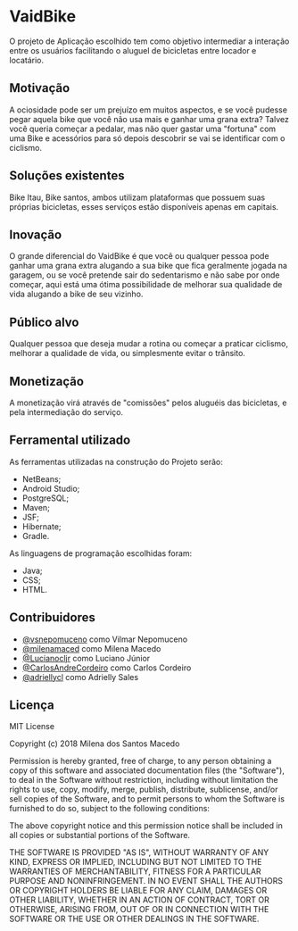 # VaidBike

O projeto de Aplicação escolhido tem como objetivo intermediar a interação entre os usuários facilitando o aluguel de bicicletas entre locador e locatário.



## Motivação

A ociosidade pode ser um prejuízo em muitos aspectos, e se você pudesse pegar aquela bike que você não usa mais e ganhar uma grana extra?
Talvez você queria começar a pedalar, mas não quer gastar uma "fortuna" com uma Bike e acessórios para só depois descobrir se vai se identificar com o ciclismo.

## Soluções existentes

Bike Itau, Bike santos, ambos utilizam plataformas que possuem suas próprias bicicletas, esses serviços estão disponíveis apenas em capitais.


## Inovação

O grande diferencial do VaidBike é que você ou qualquer pessoa pode ganhar uma grana extra alugando a sua bike que fica geralmente jogada na garagem, ou se você pretende sair do sedentarismo e não sabe por onde começar, aqui está uma ótima possibilidade de melhorar sua qualidade de vida alugando a bike de seu vizinho.


## Público alvo

Qualquer pessoa que deseja mudar a rotina ou começar a praticar ciclismo, melhorar a qualidade de vida, ou simplesmente evitar o trânsito.


## Monetização

A monetização virá através de "comissões" pelos aluguéis das bicicletas, e pela intermediação do serviço.


## Ferramental utilizado

As ferramentas utilizadas na construção do Projeto serão:
- NetBeans; 
- Android Studio;  
- PostgreSQL;
- Maven;
- JSF;
- Hibernate;
- Gradle.

As linguagens de programação escolhidas foram:
- Java;
- CSS;
- HTML.


## Contribuidores

- [@vsnepomuceno](https://github.com/vsnepomuceno) como Vilmar Nepomuceno
- [@milenamaced](https://github.com/milenamaced) como Milena Macedo 
- [@Lucianocljr](https://github.com/Lucianocljr)  como Luciano Júnior
- [@CarlosAndreCordeiro](https://github.com/CarlosAndreCordeiro) como Carlos Cordeiro
- [@adriellycl](https://github.com/adriellycl) como Adrielly Sales


## Licença
MIT License

Copyright (c) 2018 Milena dos Santos Macedo

Permission is hereby granted, free of charge, to any person obtaining a copy
of this software and associated documentation files (the "Software"), to deal
in the Software without restriction, including without limitation the rights
to use, copy, modify, merge, publish, distribute, sublicense, and/or sell
copies of the Software, and to permit persons to whom the Software is
furnished to do so, subject to the following conditions:

The above copyright notice and this permission notice shall be included in all
copies or substantial portions of the Software.

THE SOFTWARE IS PROVIDED "AS IS", WITHOUT WARRANTY OF ANY KIND, EXPRESS OR
IMPLIED, INCLUDING BUT NOT LIMITED TO THE WARRANTIES OF MERCHANTABILITY,
FITNESS FOR A PARTICULAR PURPOSE AND NONINFRINGEMENT. IN NO EVENT SHALL THE
AUTHORS OR COPYRIGHT HOLDERS BE LIABLE FOR ANY CLAIM, DAMAGES OR OTHER
LIABILITY, WHETHER IN AN ACTION OF CONTRACT, TORT OR OTHERWISE, ARISING FROM,
OUT OF OR IN CONNECTION WITH THE SOFTWARE OR THE USE OR OTHER DEALINGS IN THE
SOFTWARE.

